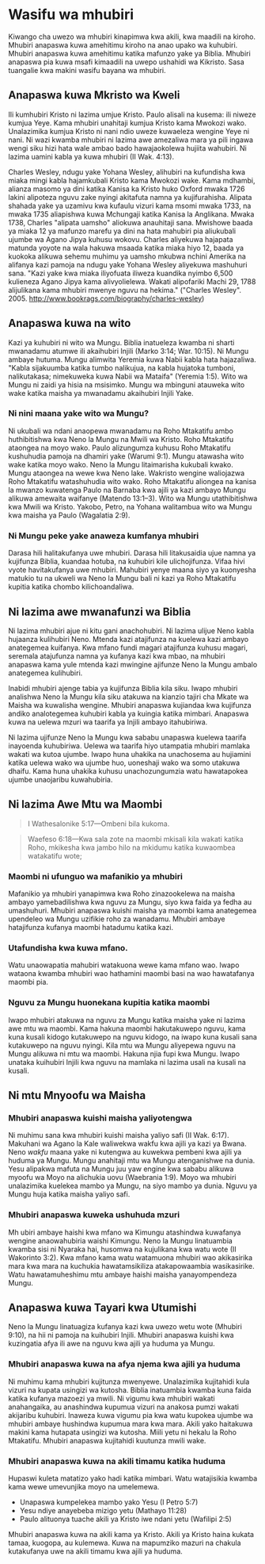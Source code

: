 # Wasifu wa mhubiri

Kiwango cha uwezo wa mhubiri kinapimwa kwa akili, kwa maadili na kiroho. Mhubiri anapaswa kuwa amehitimu kiroho na anao upako wa kuhubiri. Mhubiri anapaswa kuwa amehitimu katika mafunzo yake ya Biblia. Mhubiri anapaswa pia kuwa msafi kimaadili na uwepo ushahidi wa Kikristo. Sasa tuangalie kwa makini wasifu bayana wa mhubiri.

## Anapaswa kuwa Mkristo wa Kweli

Ili kumhubiri Kristo ni lazima umjue Kristo. Paulo alisali na kusema: ili niweze kumjua Yeye. Kama mhubiri unahitaji kumjua Kristo kama Mwokozi wako. Unalazimika kumjua Kristo ni nani ndio uweze kuwaeleza wengine Yeye ni nani. Ni wazi kwamba mhubiri ni lazima awe amezaliwa mara ya pili ingawa wengi siku hizi hata wale ambao bado hawajaokolewa hujiita wahubiri. Ni lazima uamini kabla ya kuwa mhubiri (II Wak. 4:13).

Charles Wesley, ndugu yake Yohana Wesley, alihubiri na kufundisha kwa miaka mingi kabla hajamkubali Kristo kama Mwokozi wake. Kama mdhambi, alianza masomo ya dini katika Kanisa ka Kristo huko Oxford mwaka 1726 lakini alipoteza nguvu zake nyingi akitafuta namna ya kujifurahisha. Alipata shahada yake ya uzamivu kwa kufaulu vizuri kama msomi mwaka 1733, na mwaka 1735 aliapishwa kuwa Mchungaji katika Kanisa la Anglikana. Mwaka 1738, Charles "alipata uamsho" aliokuwa anauhitaji sana. Mwishowe baada ya miaka 12 ya mafunzo marefu ya dini na hata mahubiri pia aliukubali ujumbe wa Agano Jipya kuhusu wokovu. Charles aliyekuwa hajapata matunda yoyote na wala hakuwa msaada katika miaka hiyo 12, baada ya kuokoka alikuwa sehemu muhimu ya uamsho mkubwa nchini Amerika na alifanya kazi pamoja na ndugu yake Yohana Wesley aliyekuwa mashuhuri sana. "Kazi yake kwa miaka iliyofuata iliweza kuandika nyimbo 6,500 kulieneza Agano Jipya kama alivyolielewa. Wakati alipofariki Machi 29, 1788 alijulikana kama mhubiri mwenye nguvu na hekima." ("Charles Wesley". 2005. http://www.bookrags.com/biography/charles-wesley)

## Anapaswa kuwa na wito

Kazi ya kuhubiri ni wito wa Mungu. Biblia inatueleza kwamba ni sharti mwanadamu atumwe ili akaihubiri Injili (Marko 3:14; War. 10:15). Ni Mungu ambaye hutuma. Mungu alimwita Yeremia kuwa Nabii kabla hata hajazaliwa. "Kabla sijakuumba katika tumbo nalikujua, na kabla hujatoka tumboni, nalikutakasa; nimekuweka kuwa Nabii wa Mataifa" (Yeremia 1:5). Wito wa Mungu ni zaidi ya hisia na msisimko. Mungu wa mbinguni atauweka wito wake katika maisha ya mwanadamu akaihubiri Injili Yake.

### Ni nini maana yake wito wa Mungu?

Ni ukubali wa ndani anaopewa mwanadamu na Roho Mtakatifu ambo huthibitishwa kwa Neno la Mungu na Mwili wa Kristo. Roho Mtakatifu ataongea na moyo wako. Paulo alizungumza kuhusu Roho Mtakatifu kushuhudia pamoja na dhamiri yake (Warumi 9:1). Mungu atawasha wito wake katika moyo wako. Neno la Mungu litaimarisha kukubali kwako. Mungu ataongea na wewe kwa Neno lake. Wakristo wengine waliojazwa Roho Mtakatifu watashuhudia wito wako. Roho Mtakatifu aliongea na kanisa la mwanzo kuwatenga Paulo na Barnaba kwa ajili ya kazi ambayo Mungu alikuwa amewaita waifanye (Matendo 13:1–3). Wito wa Mungu utathibitishwa kwa Mwili wa Kristo. Yakobo, Petro, na Yohana walitambua wito wa Mungu kwa maisha ya Paulo (Wagalatia 2:9).

### Ni Mungu peke yake anaweza kumfanya mhubiri

Darasa hili halitakufanya uwe mhubiri. Darasa hili litakusaidia ujue namna ya kujifunza Biblia, kuandaa hotuba, na kuhubiri kile ulichojifunza. Vifaa hivi vyote havitakufanya uwe mhubiri. Mahubiri yenye maana siyo ya kuonyesha matukio tu na ukweli wa Neno la Mungu bali ni kazi ya Roho Mtakatifu kupitia katika chombo kilichoandaliwa.

## Ni lazima awe mwanafunzi wa Biblia

Ni lazima mhubiri ajue ni kitu gani anachohubiri. Ni lazima ulijue Neno kabla hujaanza kulihubiri Neno. Mtenda kazi atajifunza na kuelewa kazi ambayo anategemea kuifanya. Kwa mfano fundi magari atajifunza kuhusu magari, seremala atajufunza namna ya kufanya kazi kwa mbao, na mhubiri anapaswa kama yule mtenda kazi mwingine ajifunze Neno la Mungu ambalo anategemea kulihubiri.

Inabidi mhubiri ajenge tabia ya kujifunza Biblia kila siku. Iwapo mhubiri analishwa Neno la Mungu kila siku atakuwa na kianzio tajiri cha Mkate wa Maisha wa kuwalisha wengine. Mhubiri anapaswa kujiandaa kwa kujifunza andiko analotegemea kuhubiri kabla ya kuingia katika mimbari. Anapaswa kuwa na uelewa mzuri wa taarifa ya Injili ambayo itahubiriwa.

Ni lazima ujifunze Neno la Mungu kwa sababu unapaswa kuelewa taarifa inayoenda kuhubiriwa. Uelewa wa taarifa hiyo utampatia mhubiri mamlaka wakati wa kutoa ujumbe. Iwapo huna uhakika na unachosema au hujiamini katika uelewa wako wa ujumbe huo, uoneshaji wako wa somo utakuwa dhaifu. Kama huna uhakika kuhusu unachozungumzia watu hawatapokea ujumbe unaojaribu kuwahubiria.

## Ni lazima Awe Mtu wa Maombi

> I Wathesalonike 5:17—Ombeni bila kukoma.

> Waefeso 6:18—Kwa sala zote na maombi mkisali kila wakati katika Roho, mkikesha kwa jambo hilo na mkidumu katika kuwaombea watakatifu wote;

### Maombi ni ufunguo wa mafanikio ya mhubiri

Mafanikio ya mhubiri yanapimwa kwa Roho zinazookelewa na maisha ambayo yamebadilishwa kwa nguvu za Mungu, siyo kwa faida ya fedha au umashuhuri. Mhubiri anapaswa kuishi maisha ya maombi kama anategemea upendeleo wa Mungu uzifikie roho za wanadamu. Mhubiri ambaye hatajifunza kufanya maombi hatadumu katika kazi.

### Utafundisha kwa kuwa mfano.

Watu unaowapatia mahubiri watakuona wewe kama mfano wao. Iwapo wataona kwamba mhubiri wao hathamini maombi basi na wao hawatafanya maombi pia.

### Nguvu za Mungu huonekana kupitia katika maombi

Iwapo mhubiri atakuwa na nguvu za Mungu katika maisha yake ni lazima awe mtu wa maombi. Kama hakuna maombi hakutakuwepo nguvu, kama kuna kusali kidogo kutakuwepo na nguvu kidogo, na iwapo kuna kusali sana kutakuwepo na nguvu nyingi. Kila mtu wa Mungu aliyepewa nguvu na Mungu alikuwa ni mtu wa maombi. Hakuna njia fupi kwa Mungu. Iwapo unataka kuihubiri Injili kwa nguvu na mamlaka ni lazima usali na kusali na kusali.

## Ni mtu Mnyoofu wa Maisha

### Mhubiri anapaswa kuishi maisha yaliyotengwa

Ni muhimu sana kwa mhubiri kuishi maisha yaliyo safi (II Wak. 6:17). Makuhani wa Agano la Kale waliwekwa wakfu kwa ajili ya kazi ya Bwana. Neno _wakfu_ maana yake ni kutengwa au kuwekwa pembeni kwa ajili ya huduma ya Mungu. Mungu anahitaji mtu wa Mungu atenganishwe na dunia. Yesu alipakwa mafuta na Mungu juu yaw engine kwa sababu alikuwa myoofu wa Moyo na alichukia uovu (Waebrania 1:9). Moyo wa mhubiri unalazimika kuelekea mambo ya Mungu, na siyo mambo ya dunia. Nguvu ya Mungu huja katika maisha yaliyo safi.

### Mhubiri anapaswa kuweka ushuhuda mzuri

Mh ubiri ambaye haishi kwa mfano wa Kimungu atashindwa kuwafanya wengine anaowahubiria waishi Kimungu. Neno la Mungu linatuambia kwamba sisi ni Nyaraka hai, husomwa na kujulikana kwa watu wote (II Wakorinto 3:2). Kwa mfano kama watu watamuona mhubiri wao akikasirika mara kwa mara na kuchukia hawatamsikiliza atakapowaambia wasikasirike. Watu hawatamuheshimu mtu ambaye haishi maisha yanayompendeza Mungu.

## Anapaswa kuwa Tayari kwa Utumishi

Neno la Mungu linatuagiza kufanya kazi kwa uwezo wetu wote (Mhubiri 9:10), na hii ni pamoja na kuihubiri Injili. Mhubiri anapaswa kuishi kwa kuzingatia afya ili awe na nguvu kwa ajili ya huduma ya Mungu.

### Mhubiri anapaswa kuwa na afya njema kwa ajili ya huduma

Ni muhimu kama mhubiri kujitunza mwenyewe. Unalazimika kujitahidi kula vizuri na kupata usingizi wa kutosha. Biblia inatuambia kwamba kuna faida katika kufanya mazoezi ya mwili. Ni vigumu kwa mhubiri wakati anahangaika, au anashindwa kupumua vizuri na anakosa pumzi wakati akijaribu kuhubiri. Inaweza kuwa vigumu pia kwa watu kupokea ujumbe wa mhubiri ambaye hushindwa kupumua mara kwa mara. Akili yako haitakuwa makini kama hutapata usingizi wa kutosha. Miili yetu ni hekalu la Roho Mtakatifu. Mhubiri anapaswa kujitahidi kuutunza mwili wake.

### Mhubiri anapaswa kuwa na akili timamu katika huduma

Hupaswi kuleta matatizo yako hadi katika mimbari. Watu watajisikia kwamba kama wewe umevunjika moyo na umelemewa.

- Unapaswa kumpelekea mambo yako Yesu (I Petro 5:7)
- Yesu ndiye anayebeba mizigo yetu (Mathayo 11:28)
- Paulo alituonya tuache akili ya Kristo iwe ndani yetu (Wafilipi 2:5)

Mhubiri anapaswa kuwa na akili kama ya Kristo. Akili ya Kristo haina kukata tamaa, kuogopa, au kulemewa. Kuwa na mapumziko mazuri na chakula kutakufanya uwe na akili timamu kwa ajili ya huduma.

